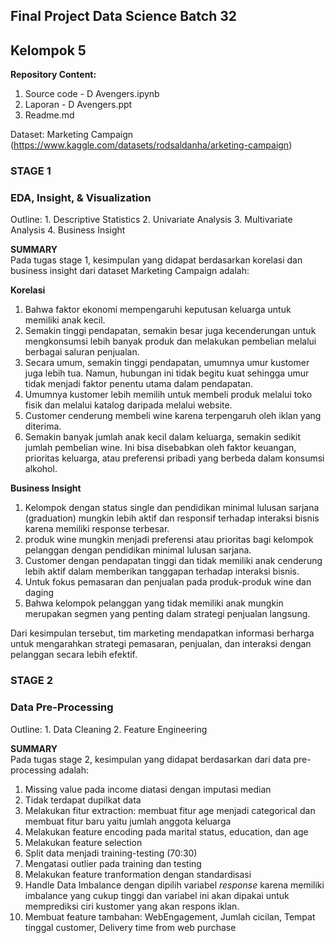 <h2> Final Project Data Science Batch 32 </h2>
<h2> Kelompok 5 </h2>

**Repository Content:**
1. Source code - D Avengers.ipynb
2. Laporan - D Avengers.ppt
3. Readme.md

Dataset: Marketing Campaign (https://www.kaggle.com/datasets/rodsaldanha/arketing-campaign)

<h3> STAGE 1 </h3>
<h3> EDA, Insight, & Visualization </h3>
Outline:
1. Descriptive Statistics
2. Univariate Analysis
3. Multivariate Analysis
4. Business Insight

**SUMMARY** <br>
Pada tugas stage 1, kesimpulan yang didapat berdasarkan korelasi dan business insight dari dataset Marketing Campaign adalah:

**Korelasi**
1. Bahwa  faktor ekonomi mempengaruhi keputusan keluarga untuk memiliki anak kecil. 
2. Semakin tinggi pendapatan, semakin besar juga kecenderungan untuk mengkonsumsi lebih banyak produk dan melakukan pembelian melalui berbagai saluran penjualan.
3. Secara umum, semakin tinggi pendapatan, umumnya umur kustomer juga lebih tua. Namun, hubungan ini tidak begitu kuat sehingga umur tidak menjadi faktor penentu utama dalam pendapatan.
4. Umumnya kustomer lebih memilih untuk membeli produk melalui toko fisik dan melalui katalog daripada melalui website.
5. Customer cenderung membeli wine karena terpengaruh oleh iklan yang diterima.
6. Semakin banyak jumlah anak kecil dalam keluarga, semakin sedikit jumlah pembelian wine. Ini bisa disebabkan oleh faktor keuangan, prioritas keluarga, atau preferensi pribadi yang berbeda dalam konsumsi alkohol.

**Business Insight** 
1. Kelompok dengan status single dan pendidikan minimal lulusan sarjana (graduation) mungkin lebih aktif dan responsif terhadap interaksi bisnis karena memiliki response terbesar.
2. produk wine mungkin menjadi preferensi atau prioritas bagi kelompok pelanggan dengan pendidikan minimal lulusan sarjana.
3. Customer dengan pendapatan tinggi dan tidak memiliki anak cenderung lebih aktif dalam memberikan tanggapan terhadap interaksi bisnis.
4. Untuk fokus pemasaran dan penjualan pada produk-produk wine dan daging
5. Bahwa kelompok pelanggan yang tidak memiliki anak mungkin merupakan segmen yang penting dalam strategi penjualan langsung.

Dari kesimpulan tersebut, tim marketing mendapatkan informasi berharga untuk mengarahkan strategi pemasaran, penjualan, dan interaksi dengan pelanggan secara lebih efektif.

<h3> STAGE 2 </h3>
<h3> Data Pre-Processing </h3>
Outline:
1. Data Cleaning
2. Feature Engineering

**SUMMARY** <br>
Pada tugas stage 2, kesimpulan yang didapat berdasarkan dari data pre-processing adalah:
1. Missing value pada income diatasi dengan imputasi median
2. Tidak terdapat dupilkat data
3. Melakukan fitur extraction: membuat fitur age menjadi categorical dan membuat fitur baru yaitu jumlah anggota keluarga
4. Melakukan feature encoding pada marital status, education, dan age
5. Melakukan feature selection 
6. Split data menjadi training-testing (70:30)
7. Mengatasi outlier pada training dan testing
8. Melakukan feature tranformation dengan standardisasi
9. Handle Data Imbalance dengan dipilih variabel *response* karena memiliki imbalance yang cukup tinggi dan variabel ini akan dipakai untuk memprediksi ciri kustomer yang akan respons iklan.
10. Membuat feature tambahan: WebEngagement, Jumlah cicilan, Tempat tinggal customer, Delivery time from web purchase
